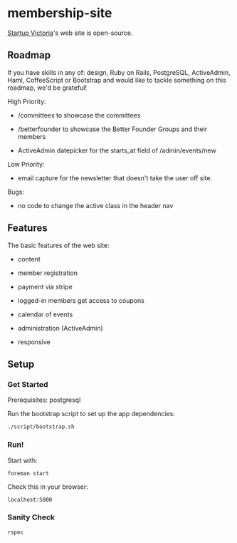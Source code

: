 # membership-site

[Startup Victoria](https://startupvictoria.com.au/)'s web site is open-source.

## Roadmap

If you have skills in any of: design, Ruby on Rails, PostgreSQL, ActiveAdmin, Haml, CoffeeScript or Bootstrap
and would like to tackle something on this roadmap, we'd be grateful!

High Priority:

* /committees to showcase the committees

* /betterfounder to showcase the Better Founder Groups and their members

* ActiveAdmin datepicker for the starts_at field of /admin/events/new

Low Priority:

* email capture for the newsletter that doesn't take the user off site.

Bugs:

* no code to change the active class in the header nav

## Features

The basic features of the web site:

* content

* member registration

* payment via stripe

* logged-in members get access to coupons

* calendar of events

* administration (ActiveAdmin)

* responsive

## Setup

### Get Started

Prerequisites: postgresql

Run the bootstrap script to set up the app dependencies:

```
./script/bootstrap.sh
```

### Run!

Start with:
```
foreman start
```

Check this in your browser:
```
localhost:5000
```

### Sanity Check

```
rspec
```

